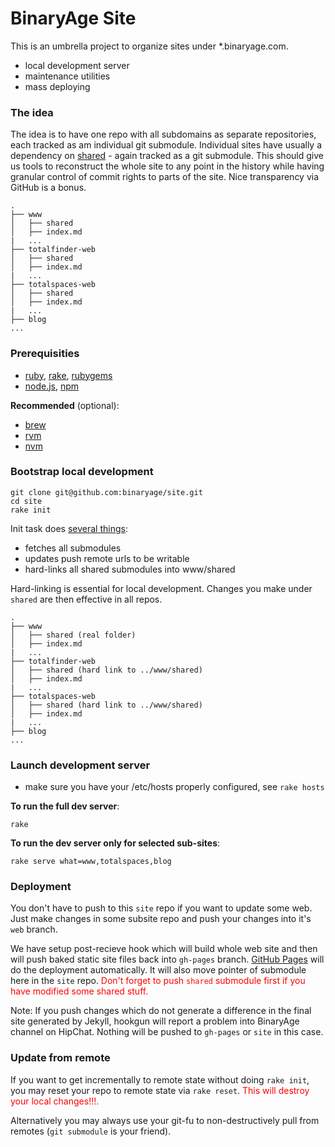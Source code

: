# BinaryAge Site

This is an umbrella project to organize sites under *.binaryage.com.

  * local development server
  * maintenance utilities
  * mass deploying
  
### The idea

The idea is to have one repo with all subdomains as separate repositories, each tracked as am individual git submodule. Individual sites have usually a dependency on [shared](/binaryage/shared) - again tracked as a git submodule. This should give us tools to reconstruct the whole site to any point in the history while having granular control of commit rights to parts of the site. Nice transparency via GitHub is a bonus.

    .
    ├── www
    │   ├── shared
    │   ├── index.md
    |   ...
    ├── totalfinder-web
    │   ├── shared
    │   ├── index.md
    |   ...
    ├── totalspaces-web
    │   ├── shared
    │   ├── index.md
    |   ...
    ├── blog
    ...
  
### Prerequisities

  * [ruby](http://www.ruby-lang.org), [rake](http://rake.rubyforge.org), [rubygems](http://rubygems.org)
  * [node.js](http://nodejs.org), [npm](http://npmjs.org)
  
**Recommended** (optional):

  * [brew](http://mxcl.github.com/homebrew)
  * [rvm](http://beginrescueend.com)
  * [nvm](https://github.com/creationix/nvm)
  
### Bootstrap local development

    git clone git@github.com:binaryage/site.git
    cd site
    rake init
    
Init task does [several things](https://github.com/binaryage/site/blob/master/rakefile#L120-153):
  
  * fetches all submodules
  * updates push remote urls to be writable
  * hard-links all shared submodules into www/shared
  
Hard-linking is essential for local development. Changes you make under `shared` are then effective in all repos.

    .
    ├── www
    │   ├── shared (real folder)
    │   ├── index.md
    |   ...
    ├── totalfinder-web
    │   ├── shared (hard link to ../www/shared)
    │   ├── index.md
    |   ...
    ├── totalspaces-web
    │   ├── shared (hard link to ../www/shared)
    │   ├── index.md
    |   ...
    ├── blog
    ...

    
### Launch development server

  * make sure you have your /etc/hosts properly configured, see `rake hosts`

**To run the full dev server**:

    rake
    
**To run the dev server only for selected sub-sites**:

    rake serve what=www,totalspaces,blog

### Deployment

You don't have to push to this `site` repo if you want to update some web.
Just make changes in some subsite repo and push your changes into it's `web` branch. 

We have setup post-recieve hook which will build whole web site and then will push baked static site files back into `gh-pages` branch. [GitHub Pages](//pages.github.com) will do the deployment automatically. It will also move pointer of submodule here in the `site` repo.  <span style="color:red">Don't forget to push `shared` submodule first if you have modified some shared stuff.</span>

Note: If you push changes which do not generate a difference in the final site generated by Jekyll, hookgun will report a problem into BinaryAge channel on HipChat. Nothing will be pushed to `gh-pages` or `site` in this case.

### Update from remote

If you want to get incrementally to remote state without doing `rake init`, you may reset your repo to remote state via `rake reset`. <span style="color:red">This will destroy your local changes!!!.</span>

Alternatively you may always use your git-fu to non-destructively pull from remotes (`git submodule` is your friend).